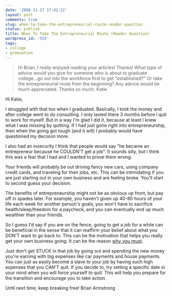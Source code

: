 ```yaml
---
date: '2008-11-17 17:42:22'
layout: post
comments: true
slug: when-to-take-the-entrepreneurial-route-reader-question
status: publish
title: When To Take The Entrepreneurial Route (Reader Question)
wordpress_id: '555'
tags:
- college
- graduation
---
```


> Hi Brian,
I really enjoyed reading your articles! Thanks! What type of advice would you give for someone who is about to graduate college...go out into the workforce first to get "established?" Or take the entrepreneurial route from the beginning? Any advice would be much appreciated. Thanks so much.
Katie



Hi Katie,

I struggled with that too when I graduated.  Basically, I took the money and after college went to do consulting.  I only lasted there 3 months before I quit to work for myself.  But in a way I'm glad I did it, because at least I knew what I was missing by quitting.  If I had just gone right into entrepreneurship, then when the going got tough (and it will) I probably would have questioned my decision more.

I also had an insecurity I think that people would say "he became an entrepreneur because he COULDN'T get a job".  It sounds silly, but I think this was a fear that I had and I wanted to prove them wrong.

Your friends will probably be out driving fancy new cars, using company credit cards, and traveling for their jobs, etc.  This can be intimidating if you are just starting out in your own business and are feeling broke.  You'll start to second guess your decision.

The benefits of entrepreneurship might not be as obvious up front, but pay off in spades later.  For example, you haven't given up 40-80 hours of your life each week for another person's goals, you won't have to sacrifice health/sleep/freedom for a paycheck, and you can eventually end up much wealthier than your friends.

So I guess I'd say if you are on the fence, going to get a job for a while can be beneficial in the sense that it can reaffirm your belief about what you DON'T want to go back to.  This can be the motivation that helps you really get your own business going.  It can be the reason [why you must](http://brianarmstrong.org/posts/why-i-must/).

Just don't get STUCK in that job by going out and spending the new money you're earning with big expenses like car payments and house payments.  You can just as easily become a slave to your job by having such high expenses that you CAN'T quit.  If you decide to, try setting a specific date in your mind when you will force yourself to quit.  This will help you prepare for the transition and encourage you to take action.

Until next time, keep breaking free!
Brian Armstrong
